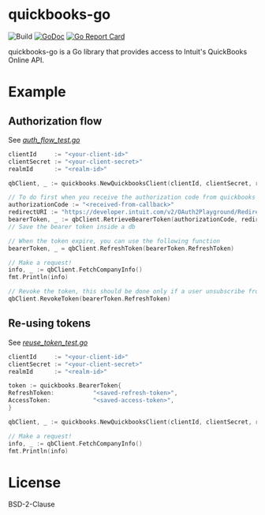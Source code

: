 # quickbooks-go
![Build](https://github.com/nsotgui/quickbooks-go/workflows/Build/badge.svg)
[![GoDoc](https://godoc.org/github.com/golang/gddo?status.svg)](http://godoc.org/github.com/nsotgui/quickbooks-go)
[![Go Report Card](https://goreportcard.com/badge/github.com/nsotgui/quickbooks-go)](https://goreportcard.com/report/github.com/nsotgui/quickbooks-go)

quickbooks-go is a Go library that provides access to Intuit's QuickBooks
Online API.

# Example

## Authorization flow

See [_auth_flow_test.go_](./examples/auth_flow_test.go)
```go
clientId     := "<your-client-id>"
clientSecret := "<your-client-secret>"
realmId      := "<realm-id>"

qbClient, _ := quickbooks.NewQuickbooksClient(clientId, clientSecret, realmId, false, nil)

// To do first when you receive the authorization code from quickbooks callback
authorizationCode := "<received-from-callback>"
redirectURI := "https://developer.intuit.com/v2/OAuth2Playground/RedirectUrl"
bearerToken, _ := qbClient.RetrieveBearerToken(authorizationCode, redirectURI)
// Save the bearer token inside a db

// When the token expire, you can use the following function
bearerToken, _ = qbClient.RefreshToken(bearerToken.RefreshToken)

// Make a request!
info, _ := qbClient.FetchCompanyInfo()
fmt.Println(info)

// Revoke the token, this should be done only if a user unsubscribe from your app
qbClient.RevokeToken(bearerToken.RefreshToken)
```

## Re-using tokens

See [_reuse_token_test.go_](./examples/reuse_token_test.go)
```go
clientId     := "<your-client-id>"
clientSecret := "<your-client-secret>"
realmId      := "<realm-id>"

token := quickbooks.BearerToken{
RefreshToken:           "<saved-refresh-token>",
AccessToken:            "<saved-access-token>",
}

qbClient, _ := quickbooks.NewQuickbooksClient(clientId, clientSecret, realmId, false, &token)

// Make a request!
info, _ := qbClient.FetchCompanyInfo()
fmt.Println(info)
```

# License
BSD-2-Clause
